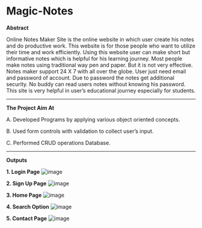 # Magic-Notes

**Abstract**

 Online Notes Maker Site is the online website in which user create his notes and do productive work. This website is for those people who want to utilize their time and work efficiently. Using this website user can make short but informative notes which is helpful for his learning journey. Most people make notes using traditional way pen and paper. But it is not very effective. Notes maker support 24 X 7 with all over the globe. User just need email and password of account. Due to password the notes get additional security. No buddy can read users notes without knowing his password. This site is very helpful in user’s educational journey especially for students.

-------------------------------------------------------------------------------------------------------------------------------------------

 **The Project Aim At**

A. Developed Programs by applying various object oriented concepts. 

B. Used form controls with validation to collect user’s input.

C. Performed CRUD operations Database.

-------------------------------------------------------------------------------------------------------------------------------------------

**Outputs**

**1. Login Page**
![image](https://github.com/Matin3230/Magic-Notes/assets/85051013/35799594-5e18-4009-bfac-0e7fac8ae44b)

**2. Sign Up Page**
![image](https://github.com/Matin3230/Magic-Notes/assets/85051013/2bf5f61d-3d44-493f-89ee-c0df5f70bff3)

**3. Home Page**
![image](https://github.com/Matin3230/Magic-Notes/assets/85051013/b3705126-21a8-4cac-a1d8-a960b113baeb)

**4. Search Option**
![image](https://github.com/Matin3230/Magic-Notes/assets/85051013/493e9fa4-6f49-442e-b6b2-692e30863818)

**5. Contact Page**
![image](https://github.com/Matin3230/Magic-Notes/assets/85051013/481a724a-9f40-48c3-9e22-1b7f21fff781)




